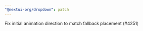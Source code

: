 ```yaml
---
"@nextui-org/dropdown": patch
---
```


Fix initial animation direction to match fallback placement (#4251)
